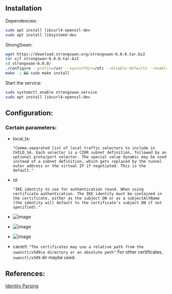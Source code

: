 ## Installation

Dependencies:
```sh
sudo apt install libcurl4-openssl-dev
sudo apt install libsystemd-dev
```
StrongSwan:
```sh
wget https://download.strongswan.org/strongswan-6.0.0.tar.bz2
tar xjf strongswan-6.0.0.tar.bz2
cd strongswan-6.0.0/
./configure --prefix=/usr --sysconfdir=/etc --disable-defaults --enable-silent-rules --enable-charon --enable-systemd --enable-ikev2 --enable-vici --enable-swanctl --enable-nonce --enable-random --enable-drbg --enable-openssl --enable-curl  --enable-pem --enable-x509 --enable-constraints --enable-revocation --enable-pki --enable-pubkey --enable-socket-default --enable-kernel-netlink --enable-resolve --enable-eap-identity --enable-eap-md5 --enable-eap-dynamic --enable-eap-tls --enable-updown --enable-sha2 --enable-pkcs11 --enable-hmac --enable-gcm --enable-hmac --enable-ml
make -j && sudo make install
```
Start the service:
```sh
sudo systemctl enable strongswan.service
sudo apt install libcurl4-openssl-dev
```

## Configuration:

### Certain parameters:
- local_ts:

  `"Comma-separated list of local traffic selectors to include in CHILD_SA. Each selector is a CIDR subnet definition, followed by an optional proto/port selector. The special value dynamic may be used instead of a subnet definition, which gets replaced by the tunnel outer address or the virtual IP if negotiated. This is the default."
  `

- id:

  `"IKE identity to use for authentication round. When using certificate authentication. The IKE identity must be contained in the certificate, either as the subject DN or as a subjectAltName (the identity will default to the certificate’s subject DN if not specified)."
  `

- ![image](https://github.com/user-attachments/assets/4c802dc0-cdff-4e18-9a3a-69745c803176)

- ![image](https://github.com/user-attachments/assets/22fc49c5-ab01-4388-a9ed-21f7bc173e1a)

- ![image](https://github.com/user-attachments/assets/135f7612-1743-478c-ba11-4cfa167dbf1f)

- cacert: `"The certificates may use a relative path from the swanctl/x509ca directory or an absolute path"` For other certificates, `swanctl/x509` dir maybe used.
  
### 

## References:
[Identity Parsing](https://docs.strongswan.org/docs/latest/config/identityParsing.html)
